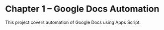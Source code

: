 # Chapter 1 – Google Docs Automation

This project covers automation of Google Docs using Apps Script.